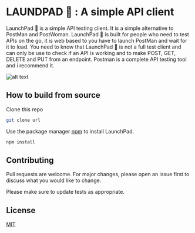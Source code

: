# LAUNDPAD 🚀 : A simple API client

LaunchPad 🚀 is a simple API testing client. It is a simple alternative to PostMan and PostWoman. LaunchPad 🚀 is built for people who need to test APIs on the go, it is web based to you have to launch PostMan and wait for it to load.
You need to know that LaunchPad 🚀 is not a full test client and can only be use to check if an API is working and to make POST, GET, DELETE and PUT from an endpoint.
Postman is a complete API testing tool and i recommend it.

![alt text](https://github.com/champ3oy/launchpad/blob/Screenshot/mobile.png?raw=true)

## How to build from source

Clone this repo
```bash
git clone url
```

Use the package manager [npm](https://npmjs.com) to install LaunchPad.

```bash
npm install
```

## Contributing
Pull requests are welcome. For major changes, please open an issue first to discuss what you would like to change.

Please make sure to update tests as appropriate.

## License
[MIT](https://choosealicense.com/licenses/mit/)

